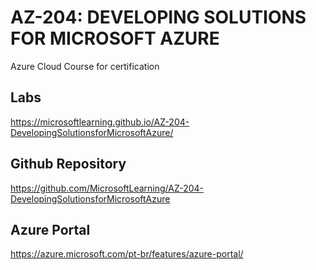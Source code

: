 # AZ-204: DEVELOPING SOLUTIONS FOR MICROSOFT AZURE
Azure Cloud Course for certification

## Labs
https://microsoftlearning.github.io/AZ-204-DevelopingSolutionsforMicrosoftAzure/

## Github Repository
https://github.com/MicrosoftLearning/AZ-204-DevelopingSolutionsforMicrosoftAzure

## Azure Portal
https://azure.microsoft.com/pt-br/features/azure-portal/